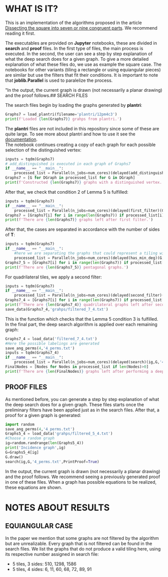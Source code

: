 # WHAT IS IT?

This is an implementation of the algorithms proposed in the article [Dissecting the square into seven or nine congruent parts](https://arxiv.org/abs/2104.04940). We recommend reading it first.

The executables are provided on **Jupyter** notebooks, these are divided in **search** and **proof** files. In the first type of files, the main process is executed. In the second, the user can see a step by step explanation of what the deep search does for a given graph. To give a more detailed explanation of what these files do, we use as example the square case. The notebooks for other variants (tiling a rectangle or using equiangular pieces) are similar but use the filters that fit their conditions. It is important to note that **joblib.Parallel** is used to paralelize the process.

"In the output, the current graph is drawn (not necessarily a planar drawing) and the proof follows.## SEARCH FILES

The search files begin by loading the graphs generated by **plantri**:
``` python
Graphs7 = load_plantri(filename='plantri/12pm4c3')
print(f'Loaded {len(Graphs7)} grahps from plantri.')
```
The **plantri** files are not included in this repository since some of these are quite large. To see more about plantri and how to use it see the [documentation](https://users.cecs.anu.edu.au/~bdm/plantri/plantri-guide.txt).
\
The notebook continues creating a copy of each graph for each possible selection of the distinguished vertex: 
``` python
inputs = tqdm(Graphs7)
# add_distinguished is executed in each graph of Graphs7
if __name__ == "__main__":
    processed_list = Parallel(n_jobs=num_cores)(delayed(add_distinguished)(G) for G in inputs)
Graphs7 = [G for DGraph in processed_list for G in DGraph]
print(f'Constructed {len(Graphs7)} graphs with a distinguished vertex.')
```
After that, we check that condition 2 of Lemma 5 is fulfilled:
``` python
inputs = tqdm(Graphs7)
if __name__ == "__main__":
    processed_list = Parallel(n_jobs=num_cores)(delayed(first_filter)(G) for G in inputs)
Graphs7 = [Graphs7[i] for i in range(len(Graphs7)) if processed_list[i]]
print(f'There are {len(Graphs7)} graphs left after first filter.')
```
After that, the cases are separated in accordance with the number of sides of **T**:
``` python
inputs = tqdm(Graphs7)
if __name__ == "__main__":
    #here we are separating the graphs that could represent a tiling with a polygon with five sides.
    processed_list = Parallel(n_jobs=num_cores)(delayed(has_min_deg)(G,5) for G in inputs)
Graphs7_5 = [Graphs7[i] for i in range(len(Graphs7)) if processed_list[i]]
print(f'There are {len(Graphs7_5)} pentagonal graphs.')
```
For quadrilateral tiles, we apply a second filter:

``` python
inputs = tqdm(Graphs7)
if __name__ == "__main__":
    processed_list = Parallel(n_jobs=num_cores)(delayed(second_filter)(G) for G in inputs)
Graphs7_4 = [Graphs7[i] for i in range(len(Graphs7)) if processed_list[i]]
print(f'There are {len(Graphs7_4)} quadrilateral graphs left after second filter.')
save_data(Graphs7_4,'grahps/filtered_7_4.txt')
```
This is the function which checks that the Lemma 5 condition 3 is fulfilled.
\
In the final part, the deep search algorithm is applied over each remaining graph:
``` python
Graphs7_4 = load_data('filtered_7_4.txt')
#Here the possible labelings are generated
save_ang_perms(4,'4_perms.txt')
inputs = tqdm(Graphs7_4)
if __name__ == "__main__":
    processed_list = Parallel(n_jobs=num_cores)(delayed(search)(ig,G,'4_perms.txt') for ig,G in enumerate(inputs))
FinalNodes = [Nodes for Nodes in processed_list if len(Nodes)>0]
print(f'There are {len(FinalNodes)} graphs left after performing a deep search for each quadrilateral graph.')
```

## PROOF FILES

As mentioned before, you can generate a step by step explanation of what the deep search does for a given graph. These files starts once the preliminary filters have been applied just as in the search files. After that, a proof for a given graph is generated:
``` python
import random
save_ang_perms(4,'4_perms.txt')
Graphs5_4 = load_data('grahps/filtered_5_4.txt')
#Choose a random graph
ig=random.randrange(len(Graphs5_4))
print('Incidence graph',ig)
G=Graphs5_4[ig] 
G.draw()
search(ig,G,'4_perms.txt',PrintProof=True)
```
In the output, the current graph is drawn (not necessarily a planar drawing) and the proof follows. We recommend seeing a previously generated proof in one of these files. When a graph has possible equations to be realized, these equations are shown.

# NOTES ABOUT RESULTS

## EQUIANGULAR CASE

In the paper we mention that some graphs are not filtered by the algorithm but are unrealizable. Every graph that is not filtered can be found in the search files. We list the graphs that do not produce a valid tiling here, using its respective number assigned in search file:

<ul>
    <li>5 tiles, 3 sides: 510, 1298, 1586</li>
    <li>5 tiles, 4 sides: 6, 11, 60, 68, 72, 89, 91</li>
</ul> 
